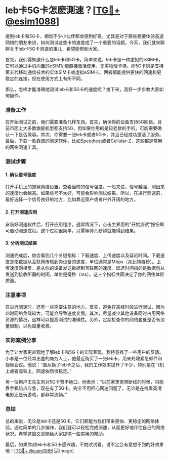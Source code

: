 # leb卡5G卡怎麽測速？[[TG💪+ @esim1088](https://t.me/s/esim1088)]

提到leb卡和5G卡，相信不少小伙伴都会感到好奇。尤其是对于那些想要体验高速网络的朋友来说，如何测试这些卡的速度成了一个重要的话题。今天，我们就来聊聊关于leb卡5G卡测速的事儿，希望能帮到大家。

首先，我们得知道什么是leb卡和5G卡。简单来说，leb卡是一种虚拟的eSIM卡，它可以通过手机内置的eSIM功能直接激活使用，无需物理卡槽。而5G卡则是支持第五代移动通信技术的实体SIM卡或虚拟eSIM卡。两者都能提供更快的网速和更稳定的连接，但在使用方式上有所不同。

那么，怎样才能准确地测试leb卡和5G卡的速度呢？接下来，我将一步步教大家如何操作。

### 准备工作

在开始测试之前，我们需要准备几样东西。首先，确保你的设备支持5G网络。目前市面上大多数旗舰机型都支持5G，但如果你用的是较老款的手机，可能需要确认一下是否兼容。其次，你需要一张leb卡或者5G卡，并且已经成功激活了服务。最后，下载一款靠谱的测速软件，比如Speedtest或者Cellular-Z，这些都是常用的网络测速工具。

### 测试步骤

#### 1. 确认信号强度

打开手机上的蜂窝网络设置，查看当前的信号强度。一般来说，信号越强，测出来的速度也会越高。如果信号不太好，可能会影响测试结果。所以，在进行测速前，最好选择一个信号良好的地方，比如靠近窗户或者户外开阔的地方。

#### 2. 打开测速应用

安装好测速软件后，打开应用程序。通常情况下，点击主界面的“开始测试”按钮即可启动测速过程。这个过程很简单，只需等待几秒钟就能得到结果。

#### 3. 分析测试结果

测速完成后，你会看到几个关键指标：下载速度、上传速度以及延迟时间。下载速度是指数据从互联网传输到你设备的速度，单位通常是Mbps（兆比特每秒）。上传速度则相反，是从你的设备发送数据到互联网的速度。延迟时间指的是数据包从发送到接收所需的时间，单位是毫秒（ms）。这三个指标共同决定了你的网络体验质量。

### 注意事项

在进行测速时，还有一些需要注意的地方。首先，避免在高峰时段进行测试，因为此时网络负载较大，可能会导致速度变慢。其次，尽量减少其他设备同时占用网络资源的情况，这样可以提高测试的准确性。另外，定期检查你的网络套餐是否有流量限制，以免超量收费。

### 实际案例分享

为了让大家更直观地了解leb卡和5G卡的实际表现，我特意找了一些用户的反馈。小李是一位经常出差的商务人士，他最近购买了一张leb卡，用来处理紧急邮件和视频会议。他说：“自从换了leb卡之后，我的工作效率提升了不少，特别是在飞机上或者高铁上，网速依然很稳定。”

另一位用户王先生则对5G卡赞不绝口。他表示：“以前家里宽带断线的时候，只能靠手机热点应急，现在有了5G卡，完全不用担心网速问题了。无论是在线看高清电影还是玩游戏，都非常流畅。”

### 总结

总的来说，无论是leb卡还是5G卡，它们都能为我们带来更快、更稳定的网络体验。通过简单的几步操作，我们就可以轻松完成测速，从而更好地评估自己的网络状况。希望这篇文章能给大家提供一些实用的帮助。

最后，如果你对leb卡和5G卡感兴趣，不妨试试看，说不定会有意想不到的好效果哦！[[TG💪+ @esim1088](https://t.me/s/esim1088) ![Image](https://i.postimg.cc/4NQfJmqS/Snipaste-2025-05-13-00-14-12.png)]